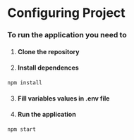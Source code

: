 # Configuring Project

### To run the application you need to
1. #### Clone the repository

2. #### Install dependences

```
npm install 
```

3. #### Fill variables values in .env file

4. #### Run the application

```
npm start
```
